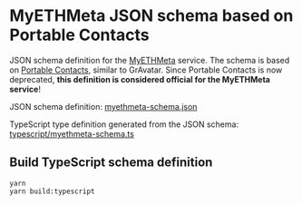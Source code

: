 # MyETHMeta JSON schema based on Portable Contacts


JSON schema definition for the [MyETHMeta](https://myethmeta.github.io/) service. The schema is based on [Portable Contacts](https://en.wikipedia.org/wiki/Portable_Contacts), similar to GrAvatar. Since Portable Contacts is now deprecated, **this definition is considered official for the MyETHMeta service**!

JSON schema definition: [myethmeta-schema.json](./myethmeta-schema.json)

TypeScript type definition generated from the JSON schema: [typescript/myethmeta-schema.ts](./typescript/myethmeta-schema.ts)

## Build TypeScript schema definition

```
yarn
yarn build:typescript
```
